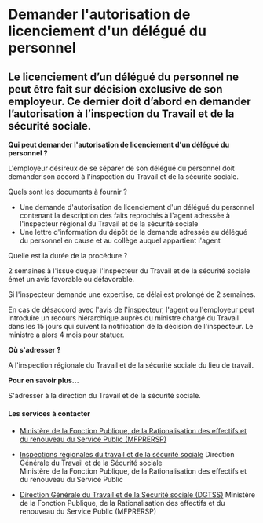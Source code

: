 # Demander l'autorisation de licenciement d'un délégué du personnel

Le licenciement d’un délégué du personnel ne peut être fait sur décision exclusive de son employeur. Ce dernier doit d’abord en demander l’autorisation à l’inspection du Travail et de la sécurité sociale.
------------------------------------------------------------------------------------------------------------------------------------------------------------------------------------------------------------

**Qui peut demander l'autorisation de licenciement d'un délégué du personnel ?**

L'employeur désireux de se séparer de son délégué du personnel doit demander son accord à l'inspection du Travail et de la sécurité sociale.  

Quels sont les documents à fournir ?

*   Une demande d'autorisation de licenciement d'un délégué du personnel contenant la description des faits reprochés à l'agent adressée à l'inspecteur régional du Travail et de la sécurité sociale
*   Une lettre d'information du dépôt de la demande adressée au délégué du personnel en cause et au collège auquel appartient l'agent

Quelle est la durée de la procédure ?

2 semaines à l'issue duquel l'inspecteur du Travail et de la sécurité sociale émet un avis favorable ou défavorable.

Si l'inspecteur demande une expertise, ce délai est prolongé de 2 semaines.  
  
En cas de désaccord avec l'avis de l'inspecteur, l'agent ou l'employeur peut introduire un recours hiérarchique auprès du ministre chargé du Travail dans les 15 jours qui suivent la notification de la décision de l'inspecteur. Le ministre a alors 4 mois pour statuer.  

**Où s'adresser ?**

A l'inspection régionale du Travail et de la sécurité sociale du lieu de travail.  
  
**Pour en savoir plus...**  
  
S'adresser à la direction du Travail et de la sécurité sociale.

#### Les services à contacter

*   [Ministère de la Fonction Publique, de la Rationalisation des effectifs et du renouveau du Service Public (MFPRERSP)](../../../services/ministere-de-la-fonction-publique-de-la-rationalisation-des-effectifs-et-du-renouveau-du-service-public-mfprersp.md)
*   [Inspections régionales du travail et de la sécurité sociale](../../../services/inspections-regionales-du-travail-et-de-la-securite-sociale.md) Direction Générale du Travail et de la Sécurité sociale  
    Ministère de la Fonction Publique, de la Rationalisation des effectifs et du renouveau du Service Public  
    
*   [Direction Générale du Travail et de la Sécurité sociale (DGTSS)](../../../services/direction-generale-du-travail-et-de-la-securite-sociale-dgtss.md) Ministère de la Fonction Publique, de la Rationalisation des effectifs et du renouveau du Service Public (MFPRERSP)